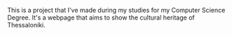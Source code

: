 This is a project that I've made during my studies for my Computer Science Degree.
It's a webpage that aims to show the cultural heritage of Thessaloniki.
